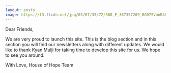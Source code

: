 ```yaml
---
layout: posts
image: https://t3.ftcdn.net/jpg/03/67/35/72/360_F_367357209_BG07SVnnB4HSHSaMiHajfZhrZZAE859A.jpg
---
```


Dear Friends,

We are very proud to launch this site. This is the blog section and in this section you will find our newsletters along with different updates.
We would like to thank Kyan Mulji for taking time to develop this site for us.
We hope to see you around.

With Love,
House of Hope Team